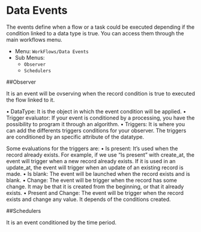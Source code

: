 # Data Events

The events define when a flow or a task could be executed depending if the condition linked to a data type is true. You can access them through the main workflows menu.

- Menu: `WorkFlows/Data Events`
- Sub Menus: 
  - `Observer`
  - `Schedulers`

##Observer

It is an event will be ovserving when the record condition is true to executed the flow linked to it.

<!-- Image create observer -->

• DataType: It is the object in which the event condition will be applied.
• Trigger evaluator: If your event is conditioned by a processing, you have the possibility to program it through an algorithm.
• Triggers: It is where you can add the differents triggers conditions for your observer. The triggers are conditioned by an specific attribute of the datatype.

Some evaluations for the triggers are:
    • Is present: It’s used when the record already exists. For example, if we use “Is present” with create_at, the event will trigger when a new record already exists. If it is used in an update_at, the event will trigger when an update of an existing record is made.
    • Is blank: The event will be launched when the record exists and is blank.
    • Change: The event will be trigger when the record has some change. It may be that it is created from the beginning, or that it already exists.
    • Present and Change: The event will be trigger when the record exists and change any value. It depends of the conditions created.

##Schedulers

It is an event conditioned by the time period.
